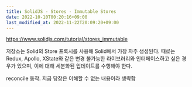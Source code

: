 ```yaml
---
title: SolidJS - Stores - Immutable Stores
date: 2022-10-10T00:20:16+09:00
last_modified_at: 2022-11-22T20:09:20+09:00
---
```


https://www.solidjs.com/tutorial/stores_immutable

저장소는 Solid의 Store 프록시를 사용해 Solid에서 가장 자주 생성된다. 때로는 Redux, Apollo, XState와 같은 변경 불가능한 라이브러리와 인터페이스하고 싶은 경우가 있으며, 이에 대해 세분화된 업데이트를 수행해야 한다.

reconcile 동작. 지금 당장은 이해할 수 없는 내용이라 생략함
